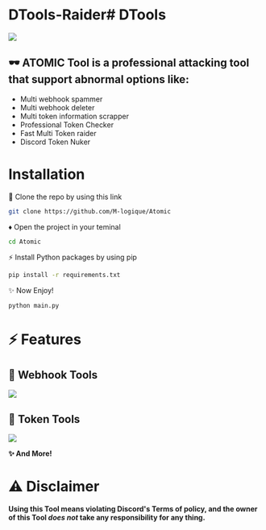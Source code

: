 # DTools-Raider# DTools 
<img src="screenshots/start.png">


## 🕶 ATOMIC Tool is a professional attacking tool that support abnormal options like:

- Multi webhook spammer
- Multi webhook deleter
- Multi token information scrapper
- Professional Token Checker
- Fast Multi Token raider
- Discord Token Nuker
# Installation 

🔗 Clone the repo by using this link
```bash
git clone https://github.com/M-logique/Atomic
```

♦ Open the project in your teminal
```bash
cd Atomic
```

⚡ Install Python packages by using pip
```bash
pip install -r requirements.txt
```

✨ Now Enjoy!
```bash
python main.py
```

# ⚡ Features 

## 🔗 Webhook Tools
<img src="screenshots/webhooks.png">
<br>

## 💊 Token Tools
<img src="screenshots/tokens.png">

<br>


**✨ And More!**

# ⚠ Disclaimer
**Using this Tool means violating Discord's Terms of policy, and the owner of this Tool _does not_ take any responsibility for any thing.**
